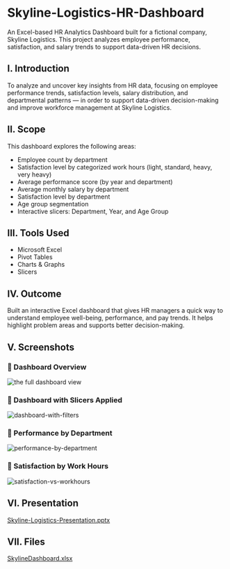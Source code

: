 # Skyline-Logistics-HR-Dashboard
An Excel-based HR Analytics Dashboard built for a fictional company, Skyline Logistics. This project analyzes employee performance, satisfaction, and salary trends to support data-driven HR decisions.

## I. Introduction  
To analyze and uncover key insights from HR data, focusing on employee performance trends, satisfaction levels, salary distribution, and departmental patterns — in order to support data-driven decision-making and improve workforce management at Skyline Logistics.

## II. Scope  
This dashboard explores the following areas:
- Employee count by department  
- Satisfaction level by categorized work hours (light, standard, heavy, very heavy)  
- Average performance score (by year and department)  
- Average monthly salary by department  
- Satisfaction level by department  
- Age group segmentation  
- Interactive slicers: Department, Year, and Age Group

## III. Tools Used  
- Microsoft Excel  
- Pivot Tables  
- Charts & Graphs
- Slicers

## IV. Outcome  
Built an interactive Excel dashboard that gives HR managers a quick way to understand employee well-being, performance, and pay trends. It helps highlight problem areas and supports better decision-making.

## V. Screenshots 
### 📍 Dashboard Overview  
![the full dashboard view](https://github.com/user-attachments/assets/747eba81-59b6-4e30-872a-7bfd567b7088)
### 📍 Dashboard with Slicers Applied
![dashboard-with-filters](https://github.com/user-attachments/assets/ada7984d-5a32-44e5-9d85-bf2d6fef90bb)
### 📍 Performance by Department 
![performance-by-department](https://github.com/user-attachments/assets/2907a7e3-1aa0-47a3-9665-674cc254ae05)
### 📍 Satisfaction by Work Hours  
![satisfaction-vs-workhours](https://github.com/user-attachments/assets/1c3d9ec7-39f3-41bb-99cd-65c1451889c9)

## VI. Presentation
[Skyline-Logistics-Presentation.pptx](https://github.com/user-attachments/files/21025971/Skyline-Logistics-Presentation.pptx)

## VII. Files
[SkylineDashboard.xlsx](https://github.com/user-attachments/files/21026434/SkylineDashboard.xlsx)
